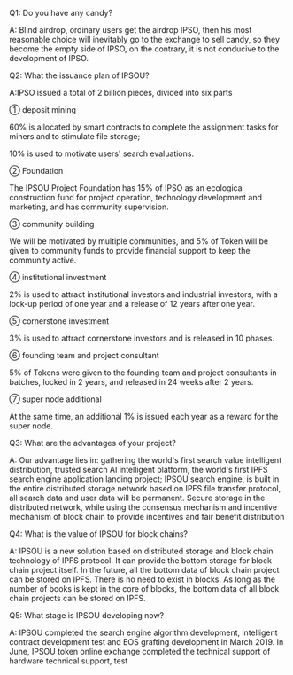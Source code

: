 Q1: Do you have any candy?

A: Blind airdrop, ordinary users get the airdrop IPSO, then his most reasonable choice will inevitably go to the exchange to sell candy, so they become the empty side of IPSO, on the contrary, it is not conducive to the development of IPSO.


Q2: What the issuance plan of IPSOU?

A:IPSO issued a total of 2 billion pieces, divided into six parts

① deposit mining

60% is allocated by smart contracts to complete the assignment tasks for miners and to stimulate file storage;

10% is used to motivate users' search evaluations.

② Foundation

The IPSOU Project Foundation has 15% of IPSO as an ecological construction fund for project operation, technology development and marketing, and has community supervision.

③ community building

We will be motivated by multiple communities, and 5% of Token will be given to community funds to provide financial support to keep the community active.

④ institutional investment

2% is used to attract institutional investors and industrial investors, with a lock-up period of one year and a release of 12 years after one year.

⑤ cornerstone investment

3% is used to attract cornerstone investors and is released in 10 phases.

⑥ founding team and project consultant

5% of Tokens were given to the founding team and project consultants in batches, locked in 2 years, and released in 24 weeks after 2 years.

⑦ super node additional

At the same time, an additional 1% is issued each year as a reward for the super node.


Q3: What are the advantages of your project?

A: Our advantage lies in: gathering the world's first search value intelligent distribution, trusted search AI intelligent platform, the world's first IPFS search engine application landing project; IPSOU search engine, is built in the entire distributed storage network based on IPFS file transfer protocol, all search data and user data will be permanent. Secure storage in the distributed network, while using the consensus mechanism and incentive mechanism of block chain to provide incentives and fair benefit distribution


Q4: What is the value of IPSOU for block chains?

A: IPSOU is a new solution based on distributed storage and block chain technology of IPFS protocol. It can provide the bottom storage for block chain project itself. In the future, all the bottom data of block chain project can be stored on IPFS. There is no need to exist in blocks. As long as the number of books is kept in the core of blocks, the bottom data of all block chain projects can be stored on IPFS.


Q5: What stage is IPSOU developing now?

A: IPSOU completed the search engine algorithm development, intelligent contract development test and EOS grafting development in March 2019. In June, IPSOU token online exchange completed the technical support of hardware technical support, test 
